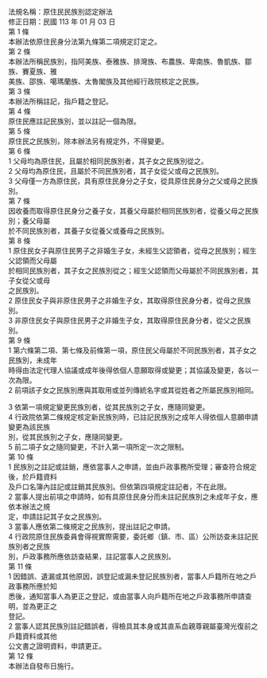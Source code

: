 法規名稱：原住民民族別認定辦法  
修正日期：民國 113 年 01 月 03 日  
第 1 條  
本辦法依原住民身分法第九條第二項規定訂定之。  
第 2 條  
本辦法所稱民族別，指阿美族、泰雅族、排灣族、布農族、卑南族、魯凱族、鄒族、賽夏族、雅  
美族、邵族、噶瑪蘭族、太魯閣族及其他經行政院核定之民族。  
第 3 條  
本辦法所稱註記，指戶籍之登記。  
第 4 條  
原住民應註記民族別，並以註記一個為限。  
第 5 條  
原住民之民族別，除本辦法另有規定外，不得變更。  
第 6 條  
1 父母均為原住民，且屬於相同民族別者，其子女之民族別從之。  
2 父母均為原住民，且屬於不同民族別者，其子女從父或母之民族別。  
3 父母僅一方為原住民，具有原住民身分之子女，從具原住民身分之父或母之民族別。  
第 7 條  
因收養而取得原住民身分之養子女，其養父母屬於相同民族別者，從養父母之民族別；養父母屬  
於不同民族別者，其養子女從養父或養母之民族別。  
第 8 條  
1 原住民女子與原住民男子之非婚生子女，未經生父認領者，從母之民族別；經生父認領而父母屬  
於相同民族別者，其子女之民族別從之；經生父認領而父母屬於不同民族別者，其子女從父或母  
之民族別。  
2 原住民女子與非原住民男子之非婚生子女，其取得原住民身分者，從母之民族別。  
3 非原住民女子與原住民男子之非婚生子女，其取得原住民身分者，從父之民族別。  
第 9 條  
1 第六條第二項、第七條及前條第一項，原住民父母屬於不同民族別者，其子女之民族別，未成年  
時得由法定代理人協議或成年後得依個人意願取得或變更；其協議及變更，各以一次為限。  
2 前項該子女之民族別應與其取用或並列傳統名字或其從姓者之所屬民族別相同。  


3 依第一項規定變更民族別者，從其民族別之子女，應隨同變更。  
4 行政院依第二條規定核定新民族別時，已註記民族別之成年人得依個人意願申請變更為該民族  
別，從其民族別之子女，應隨同變更。  
5 前二項子女之隨同變更，不計入第一項所定一次之限制。  
第 10 條  
1 民族別之註記或註銷，應依當事人之申請，並由戶政事務所受理；審查符合規定後，於戶籍資料  
及戶口名簿內註記或註銷其民族別。但依第四項規定註記者，不在此限。  
2 當事人提出前項之申請時，如有具原住民身分而未註記民族別之未成年子女，應依本辦法之規  
定，申請註記其子女之民族別。  
3 當事人應依第二條規定之民族別，提出註記之申請。  
4 行政院原住民族委員會得視實際需要，委託鄉（鎮、市、區）公所訪查未註記民族別者之民族  
別，戶政事務所應依訪查結果，註記當事人之民族別。  
第 11 條  
1 因錯誤、遺漏或其他原因，誤登記或漏未登記民族別者，當事人戶籍所在地之戶政事務所應於知  
悉後，通知當事人為更正之登記，或由當事人向戶籍所在地之戶政事務所申請查明，並為更正之  
登記。  
2 當事人認其民族別註記錯誤者，得檢具其本身或其直系血親尊親屬臺灣光復前之戶籍資料或其他  
公文書之證明資料，申請更正。  
第 12 條  
本辦法自發布日施行。  


